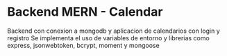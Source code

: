 # Backend MERN - Calendar

Backend con conexion a mongodb y aplicacion de calendarios con login y registro
Se implementa el uso de variables de entorno y librerias como express, jsonwebtoken, bcrypt, moment y mongoose
